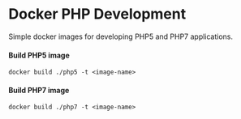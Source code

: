 # Docker PHP Development

Simple docker images for developing PHP5 and PHP7 applications.

#### Build PHP5 image

```
docker build ./php5 -t <image-name>
```

#### Build PHP7 image

```
docker build ./php7 -t <image-name>
```
